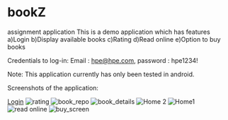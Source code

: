 # bookZ
assignment application
This is a demo application which has features
  a)Login
  b)Display available books
  c)Rating 
  d)Read online
  e)Option to buy books

Credentials to log-in:
 Email : hpe@hpe.com,
 password : hpe1234!
 
 Note: This application currently has only been tested in android.
 
 Screenshots of the application:
 
 [Login](https://user-images.githubusercontent.com/35128221/139208051-6947484e-8380-4a49-ba69-e882a96bb33e.jpg)
![rating](https://user-images.githubusercontent.com/35128221/139208060-c68d43cc-235e-424c-bfc4-7a26d78c10c6.jpg)
![book_repo](https://user-images.githubusercontent.com/35128221/139208061-ce55c122-4f57-4b19-9ee7-41d6ca003fc0.jpg)
![book_details](https://user-images.githubusercontent.com/35128221/139208062-ae21cb61-47d9-4e32-828b-823d27c43f33.jpg)
![Home 2](https://user-images.githubusercontent.com/35128221/139208063-985224c0-1363-4c57-a101-7a4e7eac33f0.jpg)
![Home1](https://user-images.githubusercontent.com/35128221/139208065-2701aa36-394a-4ccb-a81f-7a1c0048582d.jpg)
![read online](https://user-images.githubusercontent.com/35128221/139208067-b2273e1b-30c4-4c89-8460-6ef42a963c05.jpg)
![buy_screen](https://user-images.githubusercontent.com/35128221/139208070-14aa9e76-a0dd-4bfc-9f49-367d0d603550.jpg)

